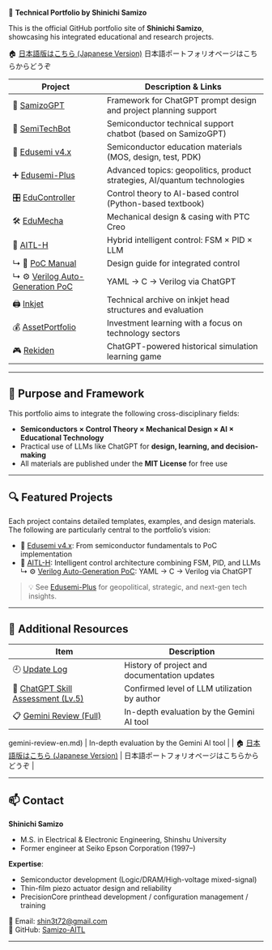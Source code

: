 🧠 **Technical Portfolio by Shinichi Samizo**

This is the official GitHub portfolio site of **Shinichi Samizo**,  
showcasing his integrated educational and research projects.

🏠 [日本語版はこちら (Japanese Version)](../index.md)  日本語ポートフォリオページはこちらからどうぞ 

| Project | Description & Links |
|---------|----------------------|
| 🧠 [SamizoGPT](https://samizo-aitl.github.io/SamizoGPT/) | Framework for ChatGPT prompt design and project planning support |
| 📡 [SemiTechBot](https://samizo-aitl.github.io/SamizoGPT_SemiTechBot/) | Semiconductor technical support chatbot (based on SamizoGPT) |
| 📘 [Edusemi v4.x](https://samizo-aitl.github.io/Edusemi-v4x/) | Semiconductor education materials (MOS, design, test, PDK) |
| ➕ [Edusemi-Plus](https://samizo-aitl.github.io/Edusemi-Plus/) | Advanced topics: geopolitics, product strategies, AI/quantum technologies |
| 🎛️ [EduController](https://samizo-aitl.github.io/EduController/) | Control theory to AI-based control (Python-based textbook) |
| 🛠️ [EduMecha](https://samizo-aitl.github.io/EduMecha/) | Mechanical design & casing with PTC Creo |
| 🤖 [AITL-H](https://samizo-aitl.github.io/AITL-H/) | Hybrid intelligent control: FSM × PID × LLM  
↳ 📘 [PoC Manual](https://samizo-aitl.github.io/AITL-H/docs/) | Design guide for integrated control  
↳ ⚙️ [Verilog Auto-Generation PoC](https://samizo-aitl.github.io/AITL-H/PoC/verilog_demo/) | YAML → C → Verilog via ChatGPT |
| 🖨️ [Inkjet](https://samizo-aitl.github.io/Inkjet/) | Technical archive on inkjet head structures and evaluation |
| 💰 [AssetPortfolio](https://samizo-aitl.github.io/AssetPortfolio-StartGuide/) | Investment learning with a focus on technology sectors |
| 🎮 [Rekiden](https://samizo-aitl.github.io/Rekiden/) | ChatGPT-powered historical simulation learning game |

---

## 🧩 Purpose and Framework

This portfolio aims to integrate the following cross-disciplinary fields:

- **Semiconductors × Control Theory × Mechanical Design × AI × Educational Technology**
- Practical use of LLMs like ChatGPT for **design, learning, and decision-making**
- All materials are published under the **MIT License** for free use

---

## 🔍 Featured Projects

Each project contains detailed templates, examples, and design materials.  
The following are particularly central to the portfolio’s vision:

- 📘 [Edusemi v4.x](https://samizo-aitl.github.io/Edusemi-v4x/): From semiconductor fundamentals to PoC implementation  
- 🤖 [AITL-H](https://samizo-aitl.github.io/AITL-H/): Intelligent control architecture combining FSM, PID, and LLMs  
  ↳ ⚙️ [Verilog Auto-Generation PoC](https://samizo-aitl.github.io/AITL-H/PoC/verilog_demo/): YAML → C → Verilog via ChatGPT

> 💡 See [Edusemi-Plus](https://samizo-aitl.github.io/Edusemi-Plus/) for geopolitical, strategic, and next-gen tech insights.

---

## 📄 Additional Resources

| Item | Description |
|------|-------------|
| 🕘 [Update Log](../about/update-en.md) | History of project and documentation updates |
| 🧠 [ChatGPT Skill Assessment (Lv.5)](../about/chatgpt-skill-eval-en.md) | Confirmed level of LLM utilization by author |
| 📋 [Gemini Review (Full)](../about/gemini-review-en.md) | In-depth evaluation by the Gemini AI tool |

gemini-review-en.md) | In-depth evaluation by the Gemini AI tool |
| 🏠 [日本語版はこちら (Japanese Version)](../index.md) | 日本語ポートフォリオページはこちらからどうぞ |

---

## 📫 Contact

**Shinichi Samizo**  
- M.S. in Electrical & Electronic Engineering, Shinshu University  
- Former engineer at Seiko Epson Corporation (1997–)

**Expertise**:  
- Semiconductor development (Logic/DRAM/High-voltage mixed-signal)  
- Thin-film piezo actuator design and reliability  
- PrecisionCore printhead development / configuration management / training  

📩 Email: [shin3t72@gmail.com](mailto:shin3t72@gmail.com)  
🔗 GitHub: [Samizo-AITL](https://github.com/Samizo-AITL)

---
